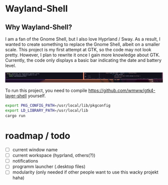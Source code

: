 # Wayland-Shell

## Why Wayland-Shell?

I am a fan of the Gnome Shell, but I also love Hyprland / Sway. As a result, I wanted to create something to replace the Gnome Shell, albeit on a smaller scale. This project is my first attempt at GTK, so the code may not look pretty. However, I plan to rewrite it once I gain more knowledge about GTK. Currently, the code only displays a basic bar indicating the date and battery level.

![current example](example.png)

To run this project, you need to compile https://github.com/wmww/gtk4-layer-shell yourself.

```bash
export PKG_CONFIG_PATH=/usr/local/lib/pkgconfig
export LD_LIBRARY_PATH=/usr/local/lib
cargo run 
```


# roadmap / todo

- [ ] current window name
- [ ] current workspace (hyprland, others(?))
- [ ] notifications
- [ ] programm launcher (.desktop files) 
- [ ] modularity (only needed if other people want to use this wacky projekt haha)